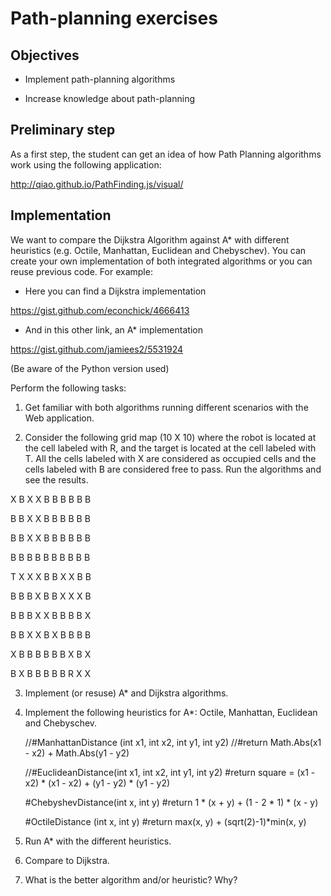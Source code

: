 # Path-planning exercises


## Objectives

* Implement path-planning algorithms

* Increase knowledge about path-planning

## Preliminary step

As a first step, the student can get an idea of how Path Planning algorithms work using the following application:

http://qiao.github.io/PathFinding.js/visual/

## Implementation

We want to compare the Dijkstra Algorithm against A* with different heuristics (e.g. Octile, Manhattan, Euclidean and Chebyschev).
You can create your own implementation of both  integrated algorithms or you can reuse previous code. For example:

- Here you can find a Dijkstra implementation

https://gist.github.com/econchick/4666413

- And in this other link, an A* implementation

https://gist.github.com/jamiees2/5531924

(Be aware of the Python version used)

Perform the following tasks:

1. Get familiar with both algorithms running different scenarios with the Web application.

2. Consider the following grid map (10 X 10) where the robot is located at the cell labeled with R, and the target is located at the cell labeled with T. All the cells labeled with X are considered as occupied cells and the cells labeled with B are considered free to pass. Run the algorithms and see the results.  

X B X X B B B B B B

B B X X B B B B B B

B B X X B B B B B B

B B B B B B B B B B

T X X X B B X X B B

B B B X B B X X X B

B B B X X B B B B X

B B X X B X B B B B

X B B B B B B X B X

B X B B B B B R X X 

3. Implement (or resuse) A* and Dijkstra algorithms.

4. Implement the following heuristics for A*: Octile, Manhattan, Euclidean and Chebyschev.
 
    //#ManhattanDistance (int x1, int x2, int y1, int y2)
    //#return Math.Abs(x1 - x2) + Math.Abs(y1 - y2)
            
    //#EuclideanDistance(int x1, int x2, int y1, int y2)
            #return square = (x1 - x2) * (x1 - x2) + (y1 - y2) * (y1 - y2)
            
    #ChebyshevDistance(int x, int y)
            #return 1 * (x + y) + (1 - 2 * 1) * (x - y)
            
    #OctileDistance (int x, int y)
            #return max(x, y) + (sqrt(2)-1)*min(x, y)


5. Run A* with the different heuristics.

6. Compare to Dijkstra.

7. What is the better algorithm and/or heuristic? Why?


